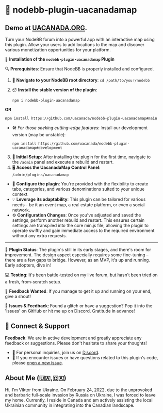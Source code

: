 # 🍁 nodebb-plugin-uacanadamap

## Demo at [UACANADA.ORG](https://uacanada.org).


Turn your NodeBB forum into a powerful app with an interactive map using this plugin. Allow your users to add locations to the map and discover various monetization opportunities for your platform.


🚀 **Installation of the `nodebb-plugin-uacanadamap` Plugin**

🔍 **Prerequisites**: Ensure that NodeBB is properly installed and configured.

1. 📂 **Navigate to your NodeBB root directory**:
   `cd /path/to/your/nodebb`

2. 📦 **Install the stable version of the plugin**:
   
   
   ```
   npm i nodebb-plugin-uacanadamap
   ```

**OR**

   ```
   npm install https://github.com/uacanada/nodebb-plugin-uacanadamap#main
   ```

   - 🛠️ *For those seeking cutting-edge features*: Install our development version (may be unstable):
     ```
     npm install https://github.com/uacanada/nodebb-plugin-uacanadamap#development
     ```
3. 🚀 **Initial Setup**: After installing the plugin for the first time, navigate to the `/admin` panel and execute a rebuild and restart.
4. 🖥️ **Access the UacanadaMap Control Panel**: `/admin/plugins/uacanadamap`
 - 🔧 **Configure the plugin**: You're provided with the flexibility to create tabs, categories, and various denominations suited to your unique context.
 - 💡 **Leverage its adaptability**: This plugin can be tailored for various needs - be it an event map, a real estate platform, or even a social network.
 - ⚙️ **Configuration Changes**: Once you've adjusted and saved the settings, perform another rebuild and restart. This ensures certain settings are transpiled into the core min.js file, allowing the plugin to operate swiftly and gain immediate access to the required environment without any extra requests.


---
🚧 **Plugin Status**: The plugin's still in its early stages, and there's room for improvement. The design aspect especially requires some fine-tuning – there are a few gaps to bridge. However, as an MVP, it's up and running. Early adopters, dive in!

💻 **Testing**: It's been battle-tested on my live forum, but hasn't been tried on a fresh, from-scratch setup.

📢 **Feedback Wanted**: If you manage to get it up and running on your end, give a shout! 

🐛 **Issues & Feedback**: Found a glitch or have a suggestion? Pop it into the 'issues' on GitHub or hit me up on Discord. Gratitude in advance!


## 🤝 Connect & Support

**Feedback**: We are in active development and greatly appreciate any feedback or suggestions. Please don't hesitate to share your thoughts!
- 💌 For personal inquiries, join us on [Discord](https://discord.gg/pKnXqz3vaq).
- 🐛 If you encounter issues or have questions related to this plugin's code, please [open a new issue](https://github.com/uacanada/nodebb-plugin-uacanadamap/issues/new).

## About Me (🇺🇦,🇨🇦)

Hi, I'm Viktor from Ukraine. On February 24, 2022, due to the unprovoked and barbaric full-scale invasion by Russia on Ukraine, I was forced to leave my home. Currently, I reside in Canada and am actively assisting the local Ukrainian community in integrating into the Canadian landscape.
